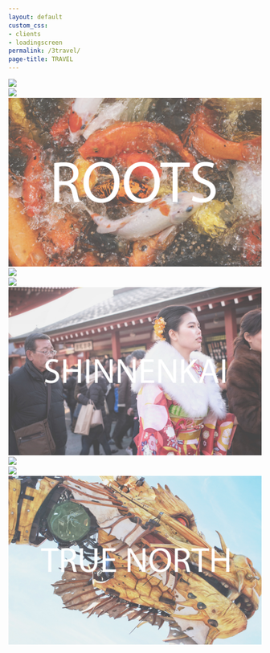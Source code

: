 ```yaml
---
layout: default
custom_css: 
- clients
- loadingscreen
permalink: /3travel/
page-title: TRAVEL
---
```

<div class="page-content">
	<div class="row galleries1 remove-padding hidden-sm hidden-xs">
		<a class="image-banner" href="/6roots">
			<div class="col-md-12 remove-padding">
				<img src="/assets/travel/nav/6roots.jpg" onmouseover="this.src='/assets/travel/nav/roots-hover.jpg'" onmouseout="this.src='/assets/travel/nav/6roots.jpg'">
			</div>
		</a>
	</div>
	<div class="col-sm-12 visible-sm remove-padding">
		<div class="row remove-padding">
			<a class="image-banner" href="/6roots">
				<img src="/assets/travel/nav/roots-hover.jpg"/>
			</a>
		</div>
	</div>
	<div class="col-xs-12 visible-xs remove-padding">
		<div class="row remove-padding" id="horizontal">
			<a class="image-banner" href="/6roots">
				<img src="/assets/travel/nav/1roots.jpg"/>
			</a>
		</div>
	</div>
	<div class="row galleries2 remove-padding hidden-sm hidden-xs">
		<a class="image-banner" href="/5shinnenkai">
			<div class="col-md-12 remove-padding">
				<img src="/assets/travel/nav/5shinnenkai.jpg" onmouseover="this.src='/assets/travel/nav/shinnenkai-hover.jpg'" onmouseout="this.src='/assets/travel/nav/5shinnenkai.jpg'">
			</div>
		</a>
	</div>
	<div class="col-sm-12 visible-sm remove-padding">
		<div class="row remove-padding">
			<a class="image-banner" href="/5shinnenkai">
				<img src="/assets/travel/nav/shinnenkai-hover.jpg"/>
			</a>
		</div>
	</div>
	<div class="col-xs-12 visible-xs remove-padding">
		<div class="row remove-padding" id="horizontal">
			<a class="image-banner" href="/5shinnenkai">
				<img src="/assets/travel/nav/2shinnenkai.jpg"/>
			</a>
		</div>
    </div>
	<div class="row galleries3 remove-padding hidden-sm hidden-xs">
		<a class="image-banner" href="/4true-north">
			<div class="col-md-12 remove-padding">
				<img src="/assets/travel/nav/4true-north.jpg" onmouseover="this.src='/assets/travel/nav/true-north-hover.jpg'" onmouseout="this.src='/assets/travel/nav/4true-north.jpg'">
			</div>
		</a>
	</div>
	<div class="col-sm-12 visible-sm remove-padding">
		<div class="row remove-padding">
			<a class="image-banner" href="/4true-north">
				<img src="/assets/travel/nav/true-north-hover.jpg"/>
			</a>
		</div>
	</div>
	<div class="col-xs-12 visible-xs remove-padding">
		<div class="row remove-padding" id="horizontal">
			<a class="image-banner" href="/4true-north">
				<img src="/assets/travel/nav/3true-north.jpg"/>
			</a>
		</div>
    </div>
</div>
